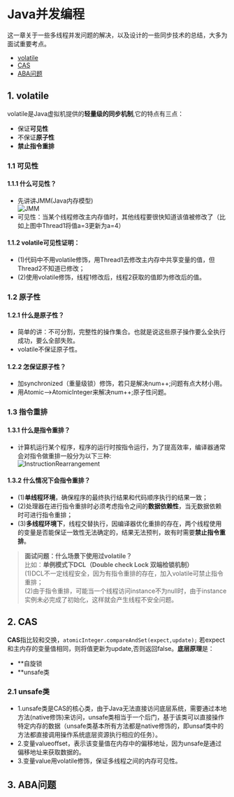 # Java并发编程
这一章关于一些多线程并发问题的解决，以及设计的一些同步技术的总结，大多为面试重要考点。
* [volatile](https://github.com/Hi-world-DF/Interview-knowledge-points/blob/master/Concurrent/README.md#1-volatile)
* [CAS](https://github.com/Hi-world-DF/Interview-knowledge-points/blob/master/Concurrent/README.md#2-cas)
* [ABA问题](https://github.com/Hi-world-DF/Interview-knowledge-points/blob/master/Concurrent/README.md#3-aba%E9%97%AE%E9%A2%98)
## 1. volatile
volatile是Java虚拟机提供的**轻量级的同步机制**,它的特点有三点：
* 保证**可见性**
* 不保证**原子性**
* **禁止指令重排**
### 1.1 可见性
#### 1.1.1 什么可见性？
* 先讲讲JMM(Java内存模型)  
![JMM](https://github.com/Hi-world-DF/Interview-knowledge-points/blob/master/Concurrent/imgs/JMM.png)  
* 可见性：当某个线程修改主内存值时，其他线程要很快知道该值被修改了（比如上图中Thread1将值a=3更新为a=4）  
#### 1.1.2 volatile可见性证明：  
* (1)代码中不用volatile修饰，用Thread1去修改主内存中共享变量的值，但Thread2不知道已修改；  
* (2)使用volatile修饰，线程1修改后，线程2获取的值即为修改后的值。  

### 1.2 原子性
#### 1.2.1 什么是原子性？
* 简单的讲：不可分割，完整性的操作集合。也就是说这些原子操作要么全执行成功，要么全部失败。
* volatile不保证原子性。
#### 1.2.2 怎保证原子性？
* 加synchronized（重量级锁）修饰，若只是解决num++;问题有点大材小用。
* 用Atomic-->AtomicInteger来解决num++;原子性问题。

### 1.3 指令重排
#### 1.3.1 什么是指令重排？
* 计算机运行某个程序，程序的运行时按指令运行，为了提高效率，编译器通常会对指令做重排一般分为以下三种:  
![InstructionRearrangement](https://github.com/Hi-world-DF/Interview-knowledge-points/blob/master/Concurrent/imgs/recode.png)
#### 1.3.2 什么情况下会指令重排？
* (1)**单线程环境**，确保程序的最终执行结果和代码顺序执行的结果一致；
* (2)处理器在进行指令重排时必须考虑指令之间的**数据依赖性**，当无数据依赖时可进行指令重排；
* (3)**多线程环境下**，线程交替执行，因编译器优化重排的存在，两个线程使用的变量是否能保证一致性无法确定的，结果无法预判，故有时需要**禁止指令重排**。  

> **面试问题：什么场景下使用过volatile？**              
> 比如：**单例模式下DCL（Double check Lock 双端检锁机制）**            
> (1)DCL不一定线程安全，因为有指令重排的存在，加入volatile可禁止指令重排；            
> (2)由于指令重排，可能当一个线程访问instance不为null时，由于instance实例未必完成了初始化，这样就会产生线程不安全问题。                
## 2. CAS
**CAS**指比较和交换，`atomicInteger.compareAndSet(expect,update);` 若expect和主内存的变量值相同，则将值更新为update,否则返回false。**底层原理**是：  
* **自旋锁
* **unsafe类
### 2.1 unsafe类
* 1.unsafe类是CAS的核心类，由于Java无法直接访问底层系统，需要通过本地方法(native修饰)来访问，unsafe类相当于一个后门，基于该类可以直接操作特定内存的数据（unsafe类基本所有方法都是native修饰的，即unsaf类中的方法都直接调用操作系统底层资源执行相应的任务）。
* 2.变量valueoffset，表示该变量值在内存中的偏移地址，因为unsafe是通过偏移地址来获取数据的。
* 3.变量value用volatile修饰，保证多线程之间的内存可见性。

## 3. ABA问题

